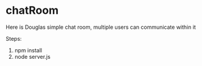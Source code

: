 # chatRoom
Here is Douglas simple chat room, multiple users can communicate within it

Steps:
1. npm install
2. node server.js
